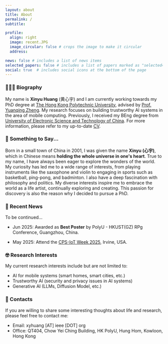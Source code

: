 ```yaml
---
layout: about
title: About
permalink: /
subtitle:

profile:
  align: right
  image: recent.JPG
  image_circular: false # crops the image to make it circular
  address:

news: false # includes a list of news items
selected_papers: false # includes a list of papers marked as "selected={true}"
social: true  # includes social icons at the bottom of the page
---
```


### 👨🏻‍🎓 Biography
My name is **Xinyu Huang** (黄心宇) and I am currently working towards my PhD degree at [The Hong Kong Polytechnic University](https://www.polyu.edu.hk/comp/), advised by [Prof. Yuanqing Zheng](https://www4.comp.polyu.edu.hk/~csyqzheng/). My research focuses on building trustworthy AI systems in the area of mobile computing. Previously, I received my BEng degree from [University of Electronic Science and Technology of China](https://www.en.uestc.edu.cn/). For more information, please refer to my up-to-date [CV](https://unixyhuang.github.io/CV_V2025.pdf).


### 📝 Something to Say...
Born in a small town of China in 2001, I was given the name **Xinyu (心宇)**, which in Chinese means **holding the whole universe in one's heart**. True to my name, I have always been eager to explore the wonders of the world. My curiosity has led me to a wide range of interests, from playing instruments like the saxophone and violin to engaging in sports such as basketball, ping-pong, and badminton. I also have a deep fascination with philosophy and politics. My diverse interests inspire me to embrace the world as a life artist, continually exploring and creating. This passion for discovery is also the reason why I decided to pursue a PhD.

### 📰 Recent News
To be continued...

- Jun 2025: Awarded as **Best Poster** by PolyU - HKUST(GZ) RPg Conference, Guangzhou, China.

- May 2025: Attend the [CPS-IoT Week 2025](https://cps-iot-week2025.ics.uci.edu/), Irvine, USA.

### 🤓 Research Interests
My current research interests include but are not limited to:
- AI for mobile systems (smart homes, smart cities, etc.)
- Trustworthy AI (security and privacy issues in AI systems)
- Generative AI (LLMs, Diffusion Model, etc.)

### 📧 Contacts
If you are willing to share some interesting thoughts about life and research, please feel free to contact me:
- Email: xyhuang [AT] ieee [DOT] org
- Office: QT404, Chow Yei Ching Building, HK PolyU, Hung Hom, Kowloon, Hong Kong

